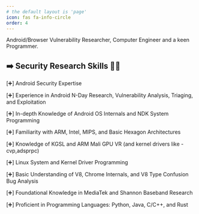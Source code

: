 ```yaml
---
# the default layout is 'page'
icon: fas fa-info-circle
order: 4
---
```


<!-- {: .prompt-tip } -->

Android/Browser Vulnerability Researcher, Computer Engineer and a keen Programmer.

## ➡️ Security Research Skills 🧠✨

[➕] Android Security Expertise

[➕] Experience in Android N-Day Research, Vulnerability Analysis, Triaging, and Exploitation

[➕] In-depth Knowledge of Android OS Internals and NDK System Programming

[➕] Familiarity with ARM, Intel, MIPS, and Basic Hexagon Architectures

[➕] Knowledge of KGSL and ARM Mali GPU VR (and kernel drivers like - cvp,adsprpc)

[➕] Linux System and Kernel Driver Programming

[➕] Basic Understanding of V8, Chrome Internals, and V8 Type Confusion Bug Analysis

[➕] Foundational Knowledge in MediaTek and Shannon Baseband Research

[➕] Proficient in Programming Languages: Python, Java, C/C++, and Rust

